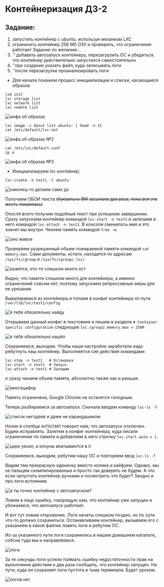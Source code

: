 # Контейнеризация ДЗ-2

## Задание: 
1. запустить контейнер с ubuntu, используя механизм LXC
2. ограничить контейнер 256 Мб ОЗУ и проверить, что ограничение работает
Задание по желанию ..
4. '' добавить автозапуск контейнеру, перезагрузить ОС и убедиться, что контейнер действительно запустился самостоятельно
5. ''при создании указать файл, куда записывать логи
6. ''после перезагрузки проанализировать логи

* Для начала покажем процесс инициализации и списки, касающиеся образов

```
lxd init
lxc storage list
lxc network list
lxc remote list
```

![инфа об образах](pics/2023-06-16_18-06-38.png)

```
lxc image -c dasut list ubuntu: | head -n 11
cat /etc/default/lxc-net
```

![инфа об образах №2](pics/2023-06-16_18-08-07.png)

```
cat /etc/lxc/default.conf
ip a
```
![инфа об образах №3](pics/2023-06-16_18-08-40.png)

* Инициализируем lxc контейнер:

```
lxc-create -n test1 -t ubuntu
```

![наконец-то делаем само дз](pics/2023-06-16_18-31-44.png)

Получаем ОБОИ текста ~~(буквально ВМ засыпала два раза, пока вся эта жесть творилась)~~

Опосля всего получим подобный текст при успешном завершении. Сразу запускаем контейнер командой ```lxc-start -n test1``` и залезаем в него командой ```lxc-attach -n test1```. В консоли сменилось имя и это значит мы внутри. Чекнем память командой ```free -m```.

![оно живое](pics/2023-06-16_18-34-16.png)

 Проверяем разрешенный объем пожираемой памяти командой ```cat memory.max```. Сами документы, кстати, находится по адресам ```/sys/fs/cgroup``` и ```/sys/fs/cgroup/.lxc/```

![кажется, кто-то слишком много ест](pics/2023-06-16_18-38-21.png)

Видно, что памяти слишком много для контейнера, а именно ограничений совсем нет, поэтому запускаем репрессивные меры для ее урезания.

Вываливаемся из контейнера и топаем в конфиг контейнера по пути ```/var/lib/lxc/test1/config```

![я тебя обязательно найду](pics/2023-06-16_18-39-44.png)

Открываем данный конфиг в текстовике и пишем в разделе ```# Container specific configuration``` следующее ```lxc.cgroup2.memory.max = 256M```

![я тебя обязательно нашёл](pics/2023-06-16_18-41-07.png)

Сохраняемся, выходим. Чтобы наши настройки заработали надо ребутнуть наш контейнер. Выполняется сие действие командами 
```
lxc-stop -n test1   # Остановка
lxc-start -n test1  # Запуск
lxc-attach -n test1 # Заходим
```
и сразу чекаем объем памяти, абсолютно также как и раньше.

![многацифор](pics/2023-06-16_18-44-38.png)

Память ограничена, Google Chrome не останется голодным.

Теперь разбираемся за автозапуск. Сначала введем команду ```lxc-ls -f```

![список негодяев и даже не карандашиком](pics/2023-06-16_18-47-03.png)

Нолик в столбце ```AUTOSTART``` говорит нам, что автозапуск отключен. Будем исправлять. Залетем в конфиг контейнера, куда писали ограничение по памяти и добавляем в него строчку ```lxc.start.auto = 1```.

![цирк уехал, а клоуны вкатываются в it](pics/2023-06-16_18-46-16.png)

Сoхраняемся, выходим, ребутим нашу ОС и повторяем ввод ```lxc-ls -f```

Видим там прекрасную еденичку вместо нолика и кайфуем. Однако, мы не пальцем скомпилированные и просто так доверять не будем. А что если запустить контейнер ручками и посмотреть что будет? Заодно и про логи вспомним.

![а ты точно контейнер с автозапуском?](pics/2023-06-16_18-54-33.png)

Ловим в лицо ошибку, говорящую нам, что контейнер уже запущен и убежаемся, что автозапуск работает.

И вот тут ловим откровение. Логи начаты слишком поздно, но по сути что-то должно сохраниться. Останавливаем контейнер, вызываем его с указанием в какой файлик ловить логи и ребутим ОС.

Из-за указанного пути логи сохранились в нашем домашнем каталоге, собсна туда мы и направляемся.

![логи](pics/2023-06-16_18-57-49.png)

За те секунды логи успели поймать ошибку недостаточности прав на выполнеине действия и два раза сообщить, что контейнер запущен. На пути, куда он сохраняет логи пустота и тьма терминала. Будет уроком.

![логов нет](pics/2023-06-16_19-45-16.png)
